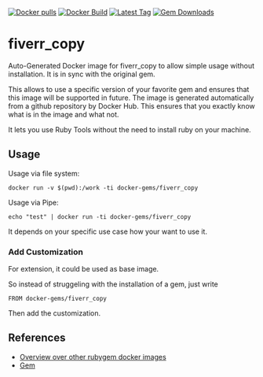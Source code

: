 [![Docker pulls](https://img.shields.io/docker/pulls/rubygem/fiverr_copy.svg)](https://hub.docker.com/r/rubygem/fiverr_copy/)
[![Docker Build](https://img.shields.io/docker/automated/rubygem/fiverr_copy.svg)](https://hub.docker.com/r/rubygem/fiverr_copy/)
[![Latest Tag](https://img.shields.io/github/tag/docker-rubygem/fiverr_copy.svg)](https://hub.docker.com/r/rubygem/fiverr_copy/)
[![Gem Downloads](https://img.shields.io/gem/dt/fiverr_copy.svg)](https://rubygems.org/gems/fiverr_copy/)
# fiverr_copy

Auto-Generated Docker image for fiverr_copy to allow simple usage without installation.
It is in sync with the original gem.

This allows to use a specific version of your favorite gem and ensures that this image will be supported in future.
The image is generated automatically from a github repository by Docker Hub.
This ensures that you exactly know what is in the image and what not.

It lets you use Ruby Tools without the need to install ruby on your machine.

## Usage

Usage via file system:

`docker run -v $(pwd):/work -ti docker-gems/fiverr_copy`

Usage via Pipe:

`echo "test" | docker run -ti docker-gems/fiverr_copy`

It depends on your specific use case how your want to use it.

### Add Customization

For extension, it could be used as base image.

So instead of struggeling with the installation of a gem, just write

`FROM docker-gems/fiverr_copy`

Then add the customization.

## References

 - [Overview over other rubygem docker images](https://github.com/thinkbot/docker-rubygem)
 - [Gem](https://rubygems.org/gems/fiverr_copy/)
